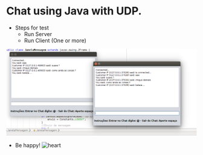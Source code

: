 # Chat using Java with UDP.
- Steps for test
  - Run Server
  - Run Client (One or more)
 
![Screenshot](https://github.com/Paulimjr/chat-java-udp/blob/master/src/sd_udp/Sele%C3%A7%C3%A3o_021.png "Slash screen")
  
- Be happy! <img class="emoji" alt="heart" height="20" width="20" src="https://assets-cdn.github.com/images/icons/emoji/unicode/2764.png">
